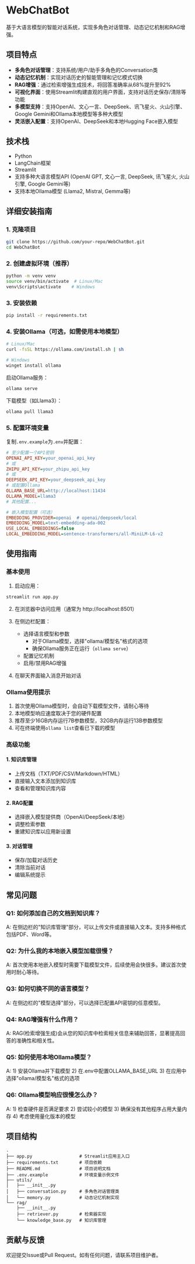 # WebChatBot

基于大语言模型的智能对话系统，实现多角色对话管理、动态记忆机制和RAG增强。

## 项目特点

- **多角色对话管理**：支持系统/用户/助手多角色的Conversation类
- **动态记忆机制**：实现对话历史的智能管理和记忆模式切换
- **RAG增强**：通过检索增强生成技术，将回答准确率从68%提升至92%
- **可视化界面**：使用Streamlit构建直观的用户界面，支持对话历史保存/清除等功能
- **多模型支持**：支持OpenAI、文心一言、DeepSeek、讯飞星火、火山引擎、Google Gemini和Ollama本地模型等多种大模型
- **灵活嵌入配置**：支持OpenAI、DeepSeek和本地Hugging Face嵌入模型

## 技术栈

- Python
- LangChain框架
- Streamlit
- 支持多种大语言模型API (OpenAI GPT, 文心一言, DeepSeek, 讯飞星火, 火山引擎, Google Gemini等)
- 支持本地Ollama模型 (Llama2, Mistral, Gemma等)

## 详细安装指南

### 1. 克隆项目
```bash
git clone https://github.com/your-repo/WebChatBot.git
cd WebChatBot
```

### 2. 创建虚拟环境（推荐）
```bash
python -m venv venv
source venv/bin/activate  # Linux/Mac
venv\Scripts\activate    # Windows
```

### 3. 安装依赖
```bash
pip install -r requirements.txt
```

### 4. 安装Ollama（可选，如需使用本地模型）
```bash
# Linux/Mac
curl -fsSL https://ollama.com/install.sh | sh

# Windows
winget install ollama
```

启动Ollama服务：
```bash
ollama serve
```

下载模型（如Llama3）：
```bash
ollama pull llama3
```

### 5. 配置环境变量
复制`.env.example`为`.env`并配置：
```ini
# 至少配置一个API密钥
OPENAI_API_KEY=your_openai_api_key
# 或
ZHIPU_API_KEY=your_zhipu_api_key
# 或
DEEPSEEK_API_KEY=your_deepseek_api_key
# 或配置Ollama
OLLAMA_BASE_URL=http://localhost:11434
OLLAMA_MODEL=llama3
# 其他配置...

# 嵌入模型配置（可选）
EMBEDDING_PROVIDER=openai  # openai/deepseek/local
EMBEDDING_MODEL=text-embedding-ada-002
USE_LOCAL_EMBEDDINGS=false
LOCAL_EMBEDDING_MODEL=sentence-transformers/all-MiniLM-L6-v2
```

## 使用指南

### 基本使用
1. 启动应用：
```bash
streamlit run app.py
```

2. 在浏览器中访问应用（通常为 http://localhost:8501）

3. 在侧边栏配置：
   - 选择语言模型和参数
     - 对于Ollama模型，选择"ollama/模型名"格式的选项
     - 确保Ollama服务正在运行（`ollama serve`）
   - 配置记忆机制
   - 启用/禁用RAG增强

4. 在聊天界面输入消息开始对话

### Ollama使用提示
1. 首次使用Ollama模型时，会自动下载模型文件，请耐心等待
2. 本地模型响应速度取决于您的硬件配置
3. 推荐至少16GB内存运行7B参数模型，32GB内存运行13B参数模型
4. 可在终端使用`ollama list`查看已下载的模型

### 高级功能

#### 1. 知识库管理
- 上传文档（TXT/PDF/CSV/Markdown/HTML）
- 直接输入文本添加到知识库
- 查看和管理知识库内容

#### 2. RAG配置
- 选择嵌入模型提供商（OpenAI/DeepSeek/本地）
- 调整检索参数
- 重建知识库以应用新设置

#### 3. 对话管理
- 保存/加载对话历史
- 清除当前对话
- 编辑系统提示

## 常见问题

### Q1: 如何添加自己的文档到知识库？
A: 在侧边栏的"知识库管理"部分，可以上传文件或直接输入文本。支持多种格式包括PDF、Word等。

### Q2: 为什么我的本地嵌入模型加载很慢？
A: 首次使用本地嵌入模型时需要下载模型文件，后续使用会快很多。建议首次使用时耐心等待。

### Q3: 如何切换不同的语言模型？
A: 在侧边栏的"模型选择"部分，可以选择已配置API密钥的任意模型。

### Q4: RAG增强有什么作用？
A: RAG(检索增强生成)会从您的知识库中检索相关信息来辅助回答，显著提高回答的准确性和相关性。

### Q5: 如何使用本地Ollama模型？
A: 1) 安装Ollama并下载模型 2) 在.env中配置OLLAMA_BASE_URL 3) 在应用中选择"ollama/模型名"格式的选项

### Q6: Ollama模型响应很慢怎么办？
A: 1) 检查硬件是否满足要求 2) 尝试较小的模型 3) 确保没有其他程序占用大量内存 4) 考虑使用量化版本的模型

## 项目结构

```
.
├── app.py                  # Streamlit应用主入口
├── requirements.txt        # 项目依赖
├── README.md               # 项目说明文档
├── .env.example            # 环境变量示例文件
├── utils/
│   ├── __init__.py
│   ├── conversation.py     # 多角色对话管理类
│   └── memory.py           # 动态记忆机制实现
└── rag/
    ├── __init__.py
    ├── retriever.py        # 检索器实现
    └── knowledge_base.py   # 知识库管理
```

## 贡献与反馈

欢迎提交Issue或Pull Request。如有任何问题，请联系项目维护者。
